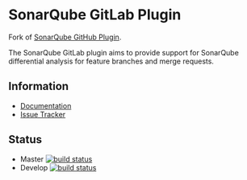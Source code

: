 # SonarQube GitLab Plugin

Fork of [SonarQube GitHub Plugin](https://github.com/SonarSource/sonar-github).

The SonarQube GitLab plugin aims to provide support for SonarQube differential analysis for feature branches and merge requests.

## Information
- [Documentation](https://git.johnnei.org/Johnnei/sonar-gitlab-plugin/wikis/home)
- [Issue Tracker](https://jira.johnnei.org/browse/SGP)

## Status
- Master [![build status](http://git.johnnei.org/Johnnei/sonar-gitlab-plugin/badges/master/build.svg)](http://git.johnnei.org/Johnnei/sonar-gitlab-plugin/commits/master)
- Develop [![build status](http://git.johnnei.org/Johnnei/sonar-gitlab-plugin/badges/develop/build.svg)](http://git.johnnei.org/Johnnei/sonar-gitlab-plugin/commits/develop)
